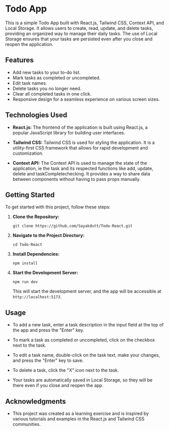 # Todo App


This is a simple Todo App built with React.js, Tailwind CSS, Context API, and Local Storage. It allows users to create, read, update, and delete tasks, providing an organized way to manage their daily tasks. The use of Local Storage ensures that your tasks are persisted even after you close and reopen the application.

## Features

- Add new tasks to your to-do list.
- Mark tasks as completed or uncompleted.
- Edit task names.
- Delete tasks you no longer need.
- Clear all completed tasks in one click.
- Responsive design for a seamless experience on various screen sizes.

## Technologies Used

- **React.js:** The frontend of the application is built using React.js, a popular JavaScript library for building user interfaces.

- **Tailwind CSS:** Tailwind CSS is used for styling the application. It is a utility-first CSS framework that allows for rapid development and customization.

- **Context API:** The Context API is used to manage the state of the application, ie the task and its respected functions like add, update, delete and taskCompletechecking. It provides a way to share data between components without having to pass props manually.

## Getting Started

To get started with this project, follow these steps:

1. **Clone the Repository:**
   ```
   git clone https://github.com/Sayakdutt/Todo-React.git
   ```

2. **Navigate to the Project Directory:**
   ```
   cd Todo-React
   ```

3. **Install Dependencies:**
   ```
   npm install
   ```

4. **Start the Development Server:**
   ```
   npm run dev
   ```

   This will start the development server, and the app will be accessible at `http://localhost:5173`.

## Usage

- To add a new task, enter a task description in the input field at the top of the app and press the "Enter" key.

- To mark a task as completed or uncompleted, click on the checkbox next to the task.

- To edit a task name, double-click on the task text, make your changes, and press the "Enter" key to save.

- To delete a task, click the "X" icon next to the task.

- Your tasks are automatically saved in Local Storage, so they will be there even if you close and reopen the app.



## Acknowledgments

- This project was created as a learning exercise and is inspired by various tutorials and examples in the React.js and Tailwind CSS communities.

